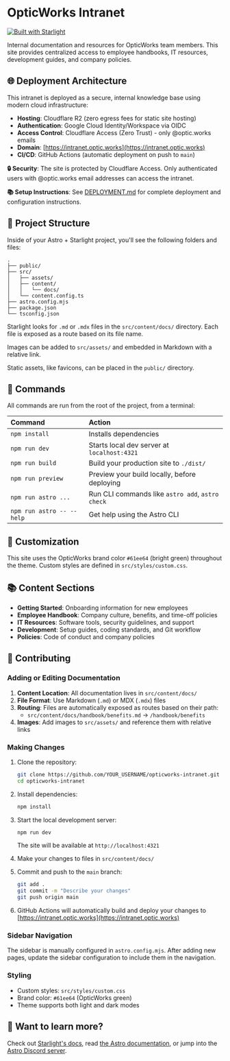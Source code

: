 # OpticWorks Intranet

[![Built with Starlight](https://astro.badg.es/v2/built-with-starlight/tiny.svg)](https://starlight.astro.build)

Internal documentation and resources for OpticWorks team members. This site provides centralized access to employee handbooks, IT resources, development guides, and company policies.

## 🌐 Deployment Architecture

This intranet is deployed as a secure, internal knowledge base using modern cloud infrastructure:

- **Hosting**: Cloudflare R2 (zero egress fees for static site hosting)
- **Authentication**: Google Cloud Identity/Workspace via OIDC
- **Access Control**: Cloudflare Access (Zero Trust) - only @optic.works emails
- **Domain**: [https://intranet.optic.works](https://intranet.optic.works)
- **CI/CD**: GitHub Actions (automatic deployment on push to `main`)

**🔒 Security**: The site is protected by Cloudflare Access. Only authenticated users with @optic.works email addresses can access the intranet.

**📚 Setup Instructions**: See [DEPLOYMENT.md](./DEPLOYMENT.md) for complete deployment and configuration instructions.

## 🚀 Project Structure

Inside of your Astro + Starlight project, you'll see the following folders and files:

```
.
├── public/
├── src/
│   ├── assets/
│   ├── content/
│   │   └── docs/
│   └── content.config.ts
├── astro.config.mjs
├── package.json
└── tsconfig.json
```

Starlight looks for `.md` or `.mdx` files in the `src/content/docs/` directory. Each file is exposed as a route based on its file name.

Images can be added to `src/assets/` and embedded in Markdown with a relative link.

Static assets, like favicons, can be placed in the `public/` directory.

## 🧞 Commands

All commands are run from the root of the project, from a terminal:

| Command                   | Action                                           |
| :------------------------ | :----------------------------------------------- |
| `npm install`             | Installs dependencies                            |
| `npm run dev`             | Starts local dev server at `localhost:4321`      |
| `npm run build`           | Build your production site to `./dist/`          |
| `npm run preview`         | Preview your build locally, before deploying     |
| `npm run astro ...`       | Run CLI commands like `astro add`, `astro check` |
| `npm run astro -- --help` | Get help using the Astro CLI                     |

## 🎨 Customization

This site uses the OpticWorks brand color `#61ee64` (bright green) throughout the theme. Custom styles are defined in `src/styles/custom.css`.

## 📚 Content Sections

- **Getting Started**: Onboarding information for new employees
- **Employee Handbook**: Company culture, benefits, and time-off policies
- **IT Resources**: Software tools, security guidelines, and support
- **Development**: Setup guides, coding standards, and Git workflow
- **Policies**: Code of conduct and company policies

## 📝 Contributing

### Adding or Editing Documentation

1. **Content Location**: All documentation lives in `src/content/docs/`
2. **File Format**: Use Markdown (`.md`) or MDX (`.mdx`) files
3. **Routing**: Files are automatically exposed as routes based on their path:
   - `src/content/docs/handbook/benefits.md` → `/handbook/benefits`
4. **Images**: Add images to `src/assets/` and reference them with relative links

### Making Changes

1. Clone the repository:
   ```bash
   git clone https://github.com/YOUR_USERNAME/opticworks-intranet.git
   cd opticworks-intranet
   ```

2. Install dependencies:
   ```bash
   npm install
   ```

3. Start the local development server:
   ```bash
   npm run dev
   ```
   The site will be available at `http://localhost:4321`

4. Make your changes to files in `src/content/docs/`

5. Commit and push to the `main` branch:
   ```bash
   git add .
   git commit -m "Describe your changes"
   git push origin main
   ```

6. GitHub Actions will automatically build and deploy your changes to [https://intranet.optic.works](https://intranet.optic.works)

### Sidebar Navigation

The sidebar is manually configured in `astro.config.mjs`. After adding new pages, update the sidebar configuration to include them in the navigation.

### Styling

- Custom styles: `src/styles/custom.css`
- Brand color: `#61ee64` (OpticWorks green)
- Theme supports both light and dark modes

## 👀 Want to learn more?

Check out [Starlight's docs](https://starlight.astro.build/), read [the Astro documentation](https://docs.astro.build), or jump into the [Astro Discord server](https://astro.build/chat).
